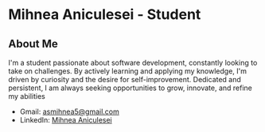# Mihnea Aniculesei - Student

## About Me

I'm a student passionate about software development, constantly looking to take 
on challenges. By actively learning and applying my knowledge, I'm driven by 
curiosity and the desire for self-improvement. Dedicated and persistent, I am 
always seeking opportunities to grow, innovate, and refine my abilities 


- Gmail: asmihnea5@gmail.com
- LinkedIn: [Mihnea Aniculesei](LINKEDIN_PROFILE_URL)
